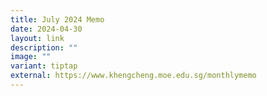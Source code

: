 ```yaml
---
title: July 2024 Memo
date: 2024-04-30
layout: link
description: ""
image: ""
variant: tiptap
external: https://www.khengcheng.moe.edu.sg/monthlymemo
---
```

